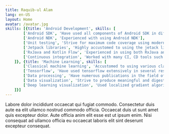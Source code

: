 ```yaml
---
title: Raquib-ul Alam
lang: en-US
layout: Home
avatar: /avatar.jpg
skills: [{title: 'Android Development', skills: [
        ['Android SDK', 'Have used all components of Android SDK in different projects'], 
        ['Android NDK', 'Experienced with using Android NDK'], 
        ['Unit testing', 'Strive for maximum code coverage using modern test-first development'],
        ['Jetpack libraries', 'Highly accustomed to using the jetack libraries'],
        ['RxJava and Kotlin Flow', 'Experienced in using both RxJava and Kotlin Flow in different projects'],
        ['Continuous integration', 'Worked with many CI, CD tools such as teamcity, bamboo, and bitbucket pipelines']
    ]}, {title: 'Machine Learning', skills: [
        ['Classical machine learning', 'Accustomed to using various classical machine learning algorithms in different projects'],
        ['Tensorflow', 'Have used tensorflow extensively in several research projects'],
        ['Data processing', 'Have numerous publications in the field of medical signal and image processing'],
        ['Data visualization', 'Strive to produce meaningful and digestable visualization of big data'],
        ['Deep learning visualization', 'Used localized gradient algorithm to produce visual explanation of deep learning model decisions']
    ]}]
---
```


Labore dolor incididunt occaecat qui fugiat commodo. Consectetur duis aute ea elit ullamco nostrud commodo officia. Occaecat duis ut sunt amet quis excepteur dolor. Aute officia anim elit esse est ut ipsum enim. Nisi consequat ad ullamco officia eu occaecat laboris elit sint deserunt excepteur consequat.